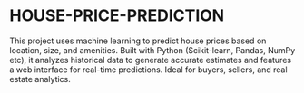 # HOUSE-PRICE-PREDICTION
This project uses machine learning to predict house prices based on location, size, and amenities. Built with Python (Scikit-learn, Pandas, NumPy etc), it analyzes historical data to generate accurate estimates and features a web interface for real-time predictions. Ideal for buyers, sellers, and real estate analytics.
